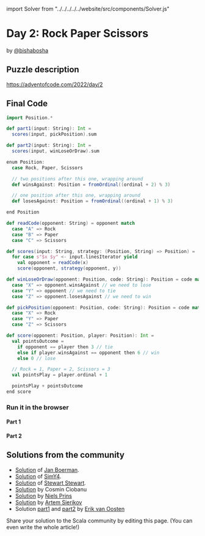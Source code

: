import Solver from "../../../../../website/src/components/Solver.js"

# Day 2: Rock Paper Scissors
by [@bishabosha](https://twitter.com/bishabosha)

## Puzzle description

https://adventofcode.com/2022/day/2

## Final Code

```scala
import Position.*

def part1(input: String): Int =
  scores(input, pickPosition).sum

def part2(input: String): Int =
  scores(input, winLoseOrDraw).sum

enum Position:
  case Rock, Paper, Scissors

  // two positions after this one, wrapping around
  def winsAgainst: Position = fromOrdinal((ordinal + 2) % 3)

  // one position after this one, wrapping around
  def losesAgainst: Position = fromOrdinal((ordinal + 1) % 3)

end Position

def readCode(opponent: String) = opponent match
  case "A" => Rock
  case "B" => Paper
  case "C" => Scissors

def scores(input: String, strategy: (Position, String) => Position) =
  for case s"$x $y" <- input.linesIterator yield
    val opponent = readCode(x)
    score(opponent, strategy(opponent, y))

def winLoseOrDraw(opponent: Position, code: String): Position = code match
  case "X" => opponent.winsAgainst // we need to lose
  case "Y" => opponent // we need to tie
  case "Z" => opponent.losesAgainst // we need to win

def pickPosition(opponent: Position, code: String): Position = code match
  case "X" => Rock
  case "Y" => Paper
  case "Z" => Scissors

def score(opponent: Position, player: Position): Int =
  val pointsOutcome =
    if opponent == player then 3 // tie
    else if player.winsAgainst == opponent then 6 // win
    else 0 // lose

  // Rock = 1, Paper = 2, Scissors = 3
  val pointsPlay = player.ordinal + 1

  pointsPlay + pointsOutcome
end score
```

### Run it in the browser

#### Part 1

<Solver puzzle="day02-part1" year="2022"/>

#### Part 2

<Solver puzzle="day02-part2" year="2022"/>

## Solutions from the community

- [Solution](https://github.com/Jannyboy11/AdventOfCode2022/blob/master/src/main/scala/day02/Day02.scala) of [Jan Boerman](https://twitter.com/JanBoerman95).
- [Solution](https://github.com/SimY4/advent-of-code-scala/blob/master/src/main/scala/aoc/y2022/Day2.scala) of [SimY4](https://twitter.com/actinglikecrazy).
- [Solution](https://github.com/stewSquared/advent-of-code-scala/blob/master/src/main/scala/2022/Day02.worksheet.sc) of [Stewart Stewart](https://twitter.com/stewSqrd).
- [Solution](https://github.com/cosminci/advent-of-code/blob/master/src/main/scala/com/github/cosminci/aoc/_2022/Day2.scala) by Cosmin Ciobanu
- [Solution](https://github.com/prinsniels/AdventOfCode2022/blob/master/src/main/scala/day02.scala) by [Niels Prins](https://github.com/prinsniels)
- [Solution](https://github.com/sierikov/advent-of-code/blob/master/src/main/scala/sierikov/adventofcode/y2022/Day02.scala) by [Artem Sierikov](https://github.com/sierikov)
- Solution [part1](https://github.com/erikvanoosten/advent-of-code/blob/main/src/main/scala/nl/grons/advent/y2022/Day2Part1.scala) and [part2](https://github.com/erikvanoosten/advent-of-code/blob/main/src/main/scala/nl/grons/advent/y2022/Day2Part2.scala) by [Erik van Oosten](https://github.com/erikvanoosten)

Share your solution to the Scala community by editing this page. (You can even write the whole article!)
